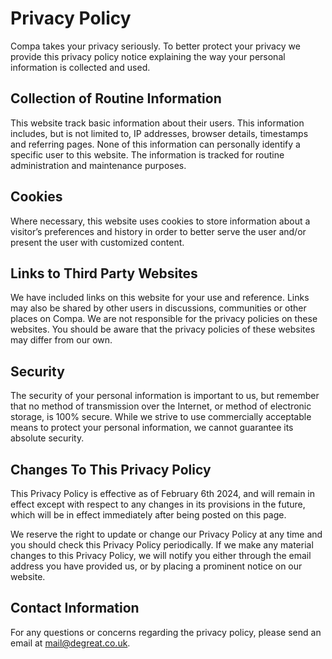 # Privacy Policy

Compa takes your privacy seriously. To better protect your privacy we provide this privacy policy notice explaining the way your personal information is collected and used.

## Collection of Routine Information

This website track basic information about their users. This information includes, but is not limited to, IP addresses, browser details, timestamps and referring pages. None of this information can personally identify a specific user to this website. The information is tracked for routine administration and maintenance purposes.

## Cookies

Where necessary, this website uses cookies to store information about a visitor’s preferences and history in order to better serve the user and/or present the user with customized content.

## Links to Third Party Websites

We have included links on this website for your use and reference. Links may also be shared by other users in discussions, communities or other places on Compa. We are not responsible for the privacy policies on these websites. You should be aware that the privacy policies of these websites may differ from our own.

## Security

The security of your personal information is important to us, but remember that no method of transmission over the Internet, or method of electronic storage, is 100% secure. While we strive to use commercially acceptable means to protect your personal information, we cannot guarantee its absolute security.

## Changes To This Privacy Policy

This Privacy Policy is effective as of February 6th 2024, and will remain in effect except with respect to any changes in its provisions in the future, which will be in effect immediately after being posted on this page.

We reserve the right to update or change our Privacy Policy at any time and you should check this Privacy Policy periodically. If we make any material changes to this Privacy Policy, we will notify you either through the email address you have provided us, or by placing a prominent notice on our website.

## Contact Information

For any questions or concerns regarding the privacy policy, please send an email at <mail@degreat.co.uk>.

